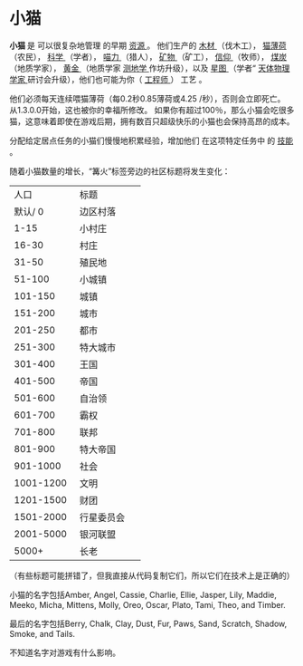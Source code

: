 # 小猫
<p>
  <strong>
        小猫
  </strong>
      是
      可以很复杂地管理
      的早期
  <a href="#Resources">
        资源
  </a>
      。
      他们生产的
  <a href="#wood">
        木材
  </a>
      （伐木工），
  <a href="?file=003-资源大全/01-猫薄荷">
        猫薄荷
  </a>
      （农民），
  <a href="#science">
        科学
  </a>
      （学者），
  <a href="#catpower">
        喵力
  </a>
      （猎人），
  <a href="#minerals">
        矿物
  </a>
      （矿工），
  <a href="?file=003-资源大全/16-信仰">
        信仰
  </a>
      （牧师），
  <a href="?file=003-资源大全/04-煤">
        煤炭
  </a>
      （地质学家），
  <a href="#Gold">
        黄金
  </a>
      （地质学家
  <a href="#workshop#Geodesy">
        测地学
  </a>
      作坊升级），以及
  <a href="?file=003-资源大全/19-星图">
        星图
  </a>
      （学者“
  <a href="#workshop#Astrophysicists">
        天体物理学家
  </a>
      研讨会升级），他们也可能为你（
  <a href="#engineer">
        工程师
  </a>
      ）
      工艺
      。
  <br style="clear:both">
</p>
<p>
      他们必须每天连续喂猫薄荷（每0.2秒0.85薄荷或4.25 /秒），否则会立即死亡。
      从1.3.0.0开始，这也被你的幸福所修改。
      如果你有超过100％，那么小猫会吃很多猫，这意味着即使在游戏后期，拥有数百只超级快乐的小猫也会保持高昂的成本。
</p>
<p>
      分配给定居点任务的小猫们慢慢地积累经验，增加他们
      在这项特定任务中
      的
  <a href="#skill">
        技能
  </a>
      。
</p>
<p>
      随着小猫数量的增长，“篝火”标签旁边的社区标题将发生变化：
</p>
<p>
</p>
<table class="wikitable">
  <tbody>
    <tr>
      <td class="em">
        <span style="display: block; width: 100px">
              人口
        </span>
      </td>
      <td class="em">
        <span style="display: block; width: 100px">
              标题
        </span>
      </td>
    </tr>
    <tr>
      <td>
            默认/ 0
      </td>
      <td>
            边区村落
      </td>
    </tr>
    <tr>
      <td>
            1-15
      </td>
      <td>
            小村庄
      </td>
    </tr>
    <tr>
      <td>
            16-30
      </td>
      <td>
            村庄
      </td>
    </tr>
    <tr>
      <td>
            31-50
      </td>
      <td>
            殖民地
      </td>
    </tr>
    <tr>
      <td>
            51-100
      </td>
      <td>
           小城镇
      </td>
    </tr>
    <tr>
      <td>
            101-150
      </td>
      <td>
            城镇
      </td>
    </tr>
    <tr>
      <td>
            151-200
      </td>
      <td>
            城市
      </td>
    </tr>
    <tr>
      <td>
            201-250
      </td>
      <td>
            都市
      </td>
    </tr>
    <tr>
      <td>
            251-300
      </td>
      <td>
            特大城市
      </td>
    </tr>
    <tr>
      <td>
            301-400
      </td>
      <td>
            王国
      </td>
    </tr>
    <tr>
      <td>
            401-500
      </td>
      <td>
            帝国
      </td>
    </tr>
    <tr>
      <td>
            501-600
      </td>
      <td>
            自治领
      </td>
    </tr>
    <tr>
      <td>
            601-700
      </td>
      <td>
            霸权
      </td>
    </tr>
    <tr>
      <td>
            701-800
      </td>
      <td>
            联邦
      </td>
    </tr>
    <tr>
      <td>
            801-900
      </td>
      <td>
            特大帝国
      </td>
    </tr>
    <tr>
      <td>
            901-1000
      </td>
      <td>
            社会
      </td>
    </tr>
    <tr>
      <td>
            1001-1200
      </td>
      <td>
            文明
      </td>
    </tr>
    <tr>
      <td>
            1201-1500
      </td>
      <td>
            财团
      </td>
    </tr>
    <tr>
      <td>
            1501-2000
      </td>
      <td>
            行星委员会
      </td>
    </tr>
    <tr>
      <td>
            2001-5000
      </td>
      <td>
            银河联盟
      </td>
    </tr>
    <tr>
      <td>
            5000+
      </td>
      <td>
            长老
      </td>
    </tr>
  </tbody>
</table>
<p>
</p>
<p>
      （有些标题可能拼错了，但我直接从代码复制它们，所以它们在技术上是正确的）
</p>
<p>
      小猫的名字包括Amber, Angel, Cassie, Charlie, Ellie, Jasper, Lily, Maddie, Meeko, Micha, Mittens, Molly, Oreo, Oscar, Plato, Tami, Theo, and Timber.
</p>
<p>
      最后的名字包括Berry, Chalk, Clay, Dust, Fur, Paws, Sand, Scratch, Shadow, Smoke, and Tails.
</p>
<p>
      不知道名字对游戏有什么影响。
</p>